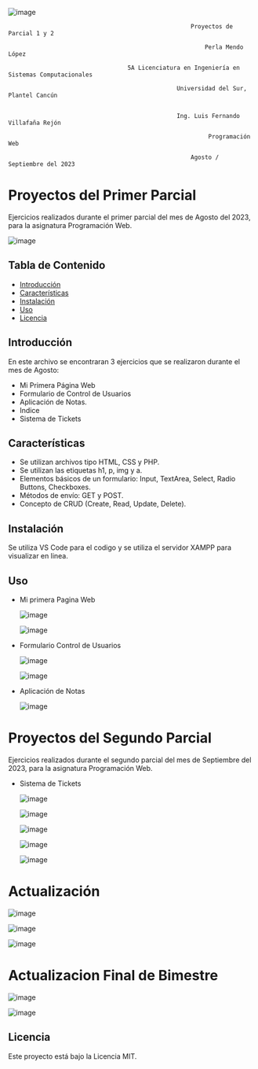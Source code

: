![image](https://github.com/Bellezatabaskena/Prog_Web/assets/114634159/19da2659-465d-438b-873d-8f4742ccba85)

                                                        Proyectos de Parcial 1 y 2

                                                            Perla Mendo López

                                      5A Licenciatura en Ingeniería en Sistemas Computacionales
                                 
                                                    Universidad del Sur, Plantel Cancún

                                      
                                                    Ing. Luis Fernando Villafaña Rejón
                                                  
                                                             Programación Web
                                              
                                                        Agosto / Septiembre del 2023



# Proyectos del Primer Parcial
Ejercicios realizados durante el primer parcial del mes de Agosto del 2023, para la asignatura Programación Web.

![image](https://github.com/Bellezatabaskena/Prog_Web/assets/114634159/e6f38e98-a269-42b2-b9da-431aa8a8e907)




## Tabla de Contenido

- [Introducción](#introducción)
- [Características](#características)
- [Instalación](#instalación)
- [Uso](#uso)
- [Licencia](#licencia)

## Introducción

En este archivo se encontraran 3 ejercicios que se realizaron durante el mes de Agosto:
- Mi Primera Página Web
- Formulario de Control de Usuarios
- Aplicación de Notas.
- Indice
- Sistema de Tickets

  
## Características
- Se utilizan archivos tipo HTML, CSS y PHP.
- Se utilizan las etiquetas h1, p, img y a.
- Elementos básicos de un formulario: Input, TextArea, Select, Radio Buttons, Checkboxes.
- Métodos de envío: GET y POST.
- Concepto de CRUD (Create, Read, Update, Delete).

## Instalación

Se utiliza VS Code para el codigo y se utiliza el servidor XAMPP para visualizar en linea.

## Uso
- Mi primera Pagina Web
  
  ![image](https://github.com/Bellezatabaskena/Prog_Web/assets/114634159/f72a4bed-ffdb-4705-b4a9-325dbec031d5)

  ![image](https://github.com/Bellezatabaskena/Prog_Web/assets/114634159/e1792bed-c8a4-401b-bfe1-c68e36b23501)

  
- Formulario Control de Usuarios
  
  ![image](https://github.com/Bellezatabaskena/Prog_Web/assets/114634159/8a08fbc6-860e-4d88-a9f6-85e6e72420e8)
  
  ![image](https://github.com/Bellezatabaskena/Prog_Web/assets/114634159/947a30b8-464a-459a-9c92-988284db9958)
  
- Aplicación de Notas
  
  ![image](https://github.com/Bellezatabaskena/Prog_Web/assets/114634159/36c82149-d949-4a96-940c-5998e838cf11)



# Proyectos del Segundo Parcial
Ejercicios realizados durante el segundo parcial del mes de Septiembre del 2023, para la asignatura Programación Web.

- Sistema de Tickets

  ![image](https://github.com/Bellezatabaskena/Prog_Web/assets/114634159/a266c688-efa2-406a-91f1-fdfff840a79c)
  
  ![image](https://github.com/Bellezatabaskena/Prog_Web/assets/114634159/f853e348-7245-47ad-ba65-290649d9cc3d)

  ![image](https://github.com/Bellezatabaskena/Prog_Web/assets/114634159/92112806-476c-469d-822d-51a635f8f838)

  ![image](https://github.com/Bellezatabaskena/Prog_Web/assets/114634159/fa8cd4d7-e422-45e8-b6bf-d0a4cc55b44e)

  ![image](https://github.com/Bellezatabaskena/Prog_Web/assets/114634159/6ab5255e-faca-43a1-b35a-812cfab8d851)

# Actualización

  ![image](https://github.com/Bellezatabaskena/Prog_Web/assets/114634159/3d5af0a2-9c85-4e37-b1b8-cb4134d7f395)

  ![image](https://github.com/Bellezatabaskena/Prog_Web/assets/114634159/d2d4262a-19a1-419d-bbbb-1e0a3dcb0d55)

  ![image](https://github.com/Bellezatabaskena/Prog_Web/assets/114634159/f32fb0a3-22a9-49b8-98e1-a9bc43985a93)
  
# Actualizacion Final de Bimestre
![image](https://github.com/Bellezatabaskena/Prog_Web/assets/114634159/f2caebb6-51ab-4236-8966-48bc92247997)

![image](https://github.com/Bellezatabaskena/Prog_Web/assets/114634159/c0b1e71f-0c7e-4dc4-9a85-6eff6e091053)





  




## Licencia

 Este proyecto está bajo la Licencia MIT.
